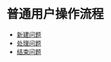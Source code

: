 # 普通用户操作流程

* [新建问题](https://github.com/SuperBugs/AQMS-help/tree/05a1cf48d37ef69a83c4dd76aa29f326e04c32e8/summary/md/普通用户操作流程/新建问题.md)
* [处理问题](https://github.com/SuperBugs/AQMS-help/tree/05a1cf48d37ef69a83c4dd76aa29f326e04c32e8/summary/md/普通用户操作流程/处理问题.md)
* [结束问题](https://github.com/SuperBugs/AQMS-help/tree/05a1cf48d37ef69a83c4dd76aa29f326e04c32e8/summary/md/普通用户操作流程/结束问题.md)

